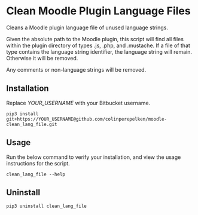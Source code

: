 # Clean Moodle Plugin Language Files  
Cleans a Moodle plugin language file of unused language strings.  

Given the absolute path to the Moodle plugin, this script will find all files within the plugin directory
of types .js, .php, and .mustache. If a file of that type contains the language string identifier, the 
language string will remain. Otherwise it will be removed.  

Any comments or non-language strings will be removed.  

## Installation  
Replace *YOUR_USERNAME* with your Bitbucket username.  
```
pip3 install git+https://YOUR_USERNAME@github.com/colinperepelken/moodle-clean_lang_file.git
```

## Usage  
Run the below command to verify your installation, and view the usage instructions for the script.  
```
clean_lang_file --help
```

## Uninstall
```
pip3 uninstall clean_lang_file
```
